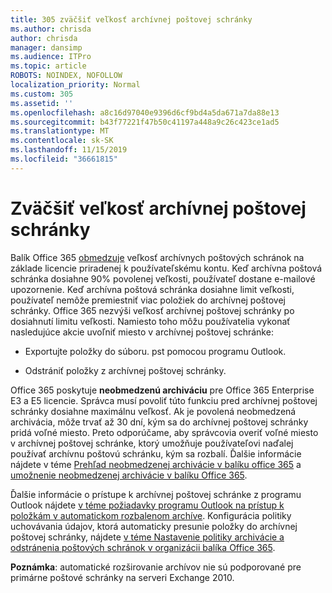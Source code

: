 ```yaml
---
title: 305 zväčšiť veľkosť archívnej poštovej schránky
ms.author: chrisda
author: chrisda
manager: dansimp
ms.audience: ITPro
ms.topic: article
ROBOTS: NOINDEX, NOFOLLOW
localization_priority: Normal
ms.custom: 305
ms.assetid: ''
ms.openlocfilehash: a8c16d97040e9396d6cf9bd4a5da671a7da88e13
ms.sourcegitcommit: b43f77221f47b50c41197a448a9c26c423ce1ad5
ms.translationtype: MT
ms.contentlocale: sk-SK
ms.lasthandoff: 11/15/2019
ms.locfileid: "36661815"
---
```

# <a name="increase-the-archive-mailbox-size"></a>Zväčšiť veľkosť archívnej poštovej schránky

Balík Office 365 [obmedzuje](https://docs.microsoft.com/office365/servicedescriptions/exchange-online-service-description/exchange-online-limits#mailbox-storage-limits) veľkosť archívnych poštových schránok na základe licencie priradenej k používateľskému kontu. Keď archívna poštová schránka dosiahne 90% povolenej veľkosti, používateľ dostane e-mailové upozornenie. Keď archívna poštová schránka dosiahne limit veľkosti, používateľ nemôže premiestniť viac položiek do archívnej poštovej schránky. Office 365 nezvýši veľkosť archívnej poštovej schránky po dosiahnutí limitu veľkosti. Namiesto toho môžu používatelia vykonať nasledujúce akcie uvoľniť miesto v archívnej poštovej schránke:

- Exportujte položky do súboru. pst pomocou programu Outlook.

- Odstrániť položky z archívnej poštovej schránky.

Office 365 poskytuje **neobmedzenú archiváciu** pre Office 365 Enterprise E3 a E5 licencie. Správca musí povoliť túto funkciu pred archívnej poštovej schránky dosiahne maximálnu veľkosť. Ak je povolená neobmedzená archivácia, môže trvať až 30 dní, kým sa do archívnej poštovej schránky pridá voľné miesto. Preto odporúčame, aby správcovia overiť voľné miesto v archívnej poštovej schránke, ktorý umožňuje používateľovi naďalej používať archívnu poštovú schránku, kým sa rozbalí. Ďalšie informácie nájdete v téme [Prehľad neobmedzenej archivácie v balíku office 365](https://docs.microsoft.com/office365/securitycompliance/unlimited-archiving) a [umožnenie neobmedzenej archivácie v balíku Office 365](https://docs.microsoft.com/office365/securitycompliance/enable-unlimited-archiving).

Ďalšie informácie o prístupe k archívnej poštovej schránke z programu Outlook nájdete [v téme požiadavky programu Outlook na prístup k položkám v automatickom rozbalenom archíve](https://docs.microsoft.com/office365/securitycompliance/unlimited-archiving#outlook-requirements-for-accessing-items-in-an-auto-expanded-archive). Konfigurácia politiky uchovávania údajov, ktorá automaticky presunie položky do archívnej poštovej schránky, nájdete [v téme Nastavenie politiky archivácie a odstránenia poštových schránok v organizácii balíka Office 365](https://docs.microsoft.com/office365/securitycompliance/set-up-an-archive-and-deletion-policy-for-mailboxes).

**Poznámka**: automatické rozširovanie archívov nie sú podporované pre primárne poštové schránky na serveri Exchange 2010.
